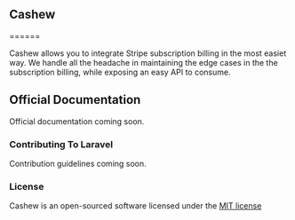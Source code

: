 ## Cashew
======

Cashew allows you to integrate Stripe subscription billing in the most easiet way. We handle all the headache in maintaining the edge cases in the the subscription billing, while exposing an easy API to consume.

## Official Documentation

Official documentation coming soon.

### Contributing To Laravel

Contribution guidelines coming soon.

### License

Cashew is an open-sourced software licensed under the [MIT license](http://opensource.org/licenses/MIT)